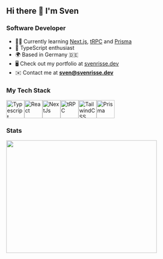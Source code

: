 ## Hi there 👋 I'm Sven

### Software Developer

* 👨‍💻  Currently learning [Next.js](https://nextjs.org/), [tRPC](https://trpc.io/) and [Prisma](https://www.prisma.io/)
* 🤝  TypeScript enthusiast
* 🌍  Based in Germany 🇩🇪
* 🖥️  Check out my portfolio at [svenrisse.dev](https://www.svenrisse.dev/)
* ✉️  Contact me at **sven@svenrisse.dev**

### My Tech Stack 
<div style="display: flex;">
  <a href="https://www.typescriptlang.org"><img src="https://raw.githubusercontent.com/danielcranney/readme-generator/main/public/icons/skills/typescript-colored.svg" width="48" height="48" alt="Typescript" /></a>
  <a href="https://www.reactjs.org"><img src="https://raw.githubusercontent.com/danielcranney/readme-generator/main/public/icons/skills/react-colored.svg" width="48" height="48" alt="React" /></a>
  <a href="https://www.nextjs.org"><img src="https://raw.githubusercontent.com/danielcranney/readme-generator/main/public/icons/skills/nextjs-colored-dark.svg" width="48" height="48" alt="NextJs" /></a>
  <a href="https://trpc.io"><img src="https://avatars.githubusercontent.com/u/78011399?s=200&v=4" width="48" height="48" alt="tRPC"/></a>
  <a href="https://www.tailwindcss.com"><img src="https://raw.githubusercontent.com/danielcranney/readme-generator/main/public/icons/skills/tailwindcss-colored.svg" width="48" height="48" alt="TailwindCSS" /></a>
  <a href="https://prisma.io"><img src="https://avatars.githubusercontent.com/u/17219288?s=200&v=4" width="48" height="48" alt="Prisma" /></a>
</div>

### Stats
<img src = "https://github-readme-stats-git-masterrstaa-rickstaa.vercel.app/api/top-langs/?username=svenrisse&layout=compact&theme=react&hide_border=true&langs_count=8" height= 300 width = 400>

